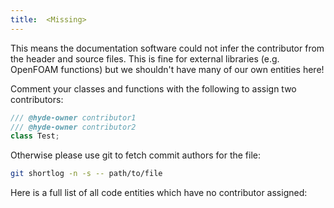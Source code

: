 ```yaml
---
title:  <Missing>
---
```


This means the documentation software could not infer the contributor from the header and
source files. This is fine for external libraries (e.g. OpenFOAM functions) but we shouldn't
have many of our own entities here!

Comment your classes and functions with the following to assign two contributors:
```cpp
/// @hyde-owner contributor1
/// @hyde-owner contributor2
class Test;
```

Otherwise please use git to fetch commit authors for the file:
```bash
git shortlog -n -s -- path/to/file
```

Here is a full list of all code entities which have no contributor assigned:
